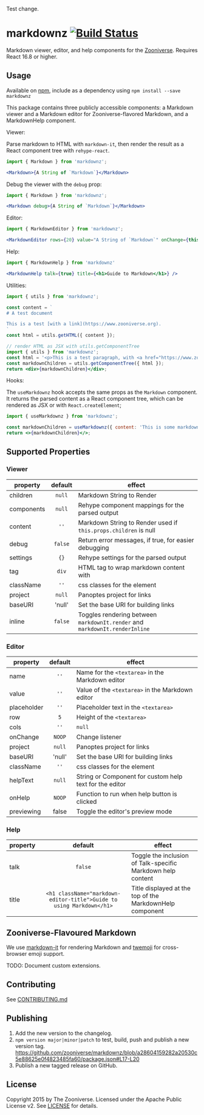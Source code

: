 Test change.

# markdownz [![Build Status](https://travis-ci.org/zooniverse/markdownz.svg?branch=master)](https://travis-ci.org/zooniverse/markdownz)

Markdown viewer, editor, and help components for the [Zooniverse](https://www.zooniverse.org). Requires React 16.8 or higher.

## Usage

Available on [npm](http://npmjs.com), include as a dependency using `npm install --save markdownz`

This package contains three publicly accessible components: a Markdown viewer and a Markdown editor for Zooniverse-flavored Markdown, and a MarkdownHelp component.

Viewer:

Parse markdown to HTML with `markdown-it`, then render the result as a React component tree with `rehype-react`.

```jsx
import { Markdown } from 'markdownz';

<Markdown>{A String of `Markdown`}</Markdown>
```

Debug the viewer with the `debug` prop:

```jsx
import { Markdown } from 'markdownz';

<Markdown debug>{A String of `Markdown`}</Markdown>
```

Editor:

```jsx
import { MarkdownEditor } from 'markdownz';

<MarkdownEditor rows={20} value="A String of `Markdown`" onChange={this.handleMarkdownChange} />
```

Help:

```jsx
import { MarkdownHelp } from 'markdownz'

<MarkdownHelp talk={true} title={<h1>Guide to Markdown</h1>} />
```

Utilities:

```js
import { utils } from 'markdownz';

const content = `
# A test document

This is a test [with a link](https://www.zooniverse.org).
`
const html = utils.getHTML({ content });
```

```jsx
// render HTML as JSX with utils.getComponentTree
import { utils } from 'markdownz';
const html = '<p>This is a test paragraph, with <a href="https://www.zooniverse.org">a link.</a>';
const markdownChildren = utils.getComponentTree({ html });
return <div>{markdownChildren}</div>;
```

Hooks:

The `useMarkdownz` hook accepts the same props as the `Markdown` component. It returns the parsed content as a React component tree, which can be rendered as JSX or with `React.createElement`;

```jsx
import { useMarkdownz } from 'markdownz';

const markdownChildren = useMarkdownz({ content: 'This is some markdown', debug: true });
return <>{markdownChildren}</>;
```

## Supported Properties

### Viewer

| property | default | effect |
|----------|:-------:|--------|
| children  | `null` | Markdown String to Render |
| components | `null` | Rehype component mappings for the parsed output |
| content | `''` | Markdown String to Render used if `this.props.children` is null |
| debug | `false` | Return error messages, if true, for easier debugging |
| settings | `{}` | Rehype settings for the parsed output |
| tag | `div` | HTML tag to wrap markdown content with |
| className | `''` | css classes for the element |
| project | `null` | Panoptes project for links |
| baseURI | 'null' | Set the base URI for building links |
| inline | `false` | Toggles rendering between `markdownIt.render` and `markdownIt.renderInline`

### Editor

| property | default | effect |
|----------|:-------:|--------|
| name | `''` | Name for the `<textarea>` in the Markdown editor |
| value | `''` | Value of the `<textarea>` in the Markdown editor |
| placeholder | `''` | Placeholder text in the `<textarea>` |
| row | `5` | Height of the `<textarea>` |
| cols | `''` | `null` | Width of `<textarea>` |
| onChange | `NOOP` | Change listener |
| project | `null` | Panoptes project for links |
| baseURI | 'null' | Set the base URI for building links |
| className | `''` | css classes for the element |
| helpText | `null` | String or Component for custom help text for the editor |
| onHelp   | `NOOP` | Function to run when help button is clicked |
| previewing   | false | Toggle the editor's preview mode |

### Help

| property | default | effect |
|----------|:-------:|--------|
| talk | `false`| Toggle the inclusion of Talk-specific Markdown help content |
| title | `<h1 className="markdown-editor-title">Guide to using Markdown</h1>` | Title displayed at the top of the MarkdownHelp component |

## Zooniverse-Flavoured Markdown

We use [markdown-it](https://github.com/markdown-it/markdown-it) for rendering Markdown and [twemoji](https://github.com/twitter/twemoji) for cross-browser emoji support.

TODO: Document custom extensions.

## Contributing

See [CONTRIBUTING.md](https://github.com/zooniverse/markdownz/tree/master/CONTRIBUTING.md)

## Publishing

1. Add the new version to the changelog.
2. `npm version major|minor|patch` to test, build, push and publish a new version tag. https://github.com/zooniverse/markdownz/blob/a28604159282a20530c5e88625e0f4823485fa60/package.json#L17-L20
3. Publish a new tagged release on GitHub.

## License

Copyright 2015 by The Zooniverse. Licensed under the Apache Public License v2. See [LICENSE](https://github.com/zooniverse/markdownz/tree/master/LICENSE) for details.
